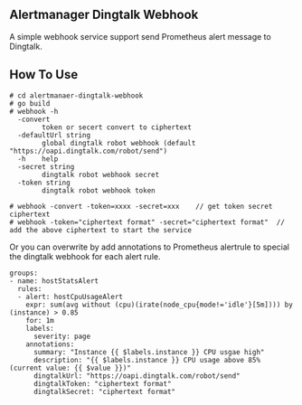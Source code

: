 ## Alertmanager Dingtalk Webhook

A simple webhook  service support send Prometheus alert message to Dingtalk.

## How To Use

```
# cd alertmanaer-dingtalk-webhook
# go build
# webhook -h
  -convert
        token or secert convert to ciphertext
  -defaultUrl string
        global dingtalk robot webhook (default "https://oapi.dingtalk.com/robot/send")
  -h    help
  -secret string
        dingtalk robot webhook secret
  -token string
        dingtalk robot webhook token
 
# webhook -convert -token=xxxx -secret=xxx    // get token secret ciphertext
# webhook -token="ciphertext format" -secret="ciphertext format"  // add the above ciphertext to start the service
```

Or you can overwrite by add annotations to Prometheus alertrule to special the dingtalk webhook for each alert rule.

```
groups:
- name: hostStatsAlert
  rules:
  - alert: hostCpuUsageAlert
    expr: sum(avg without (cpu)(irate(node_cpu{mode!='idle'}[5m]))) by (instance) > 0.85
    for: 1m
    labels:
      severity: page
    annotations:
      summary: "Instance {{ $labels.instance }} CPU usgae high"
      description: "{{ $labels.instance }} CPU usage above 85% (current value: {{ $value }})"
      dingtalkUrl: "https://oapi.dingtalk.com/robot/send"
      dingtalkToken: "ciphertext format"
      dingtalkSecret: "ciphertext format"
```
